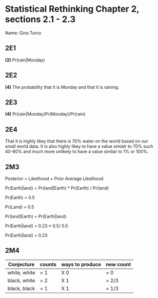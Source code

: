 # Statistical Rethinking Chapter 2, sections 2.1 - 2.3

Name: Gina Turco

## 2E1

**(2)** Pr(rain|Monday)

## 2E2

**(4)** The probability that it is Monday and that it is raining.

## 2E3

**(4)** Pr(rain|Monday)Pr(Monday)/Pr(rain)


## 2E4

That it is highly likey that there is 70% water on the world  based on our small world data. It is also highly likey to have a value simialr to 70% such 40-80% and much more unlikely to have a value simliar to 1% or 100%.

## 2M3

Posterior = Likelihood × Prior Average Likelihood

Pr(Earth|land) = Pr(land|Earth) * Pr(Earth) / Pr(land)

Pr(Earth) = 0.5

Pr(Land) = 0.5

Pr(land|Earth) =  Pr(Earth|land) 

Pr(Earth|land)  = 0.23 * 0.5/ 0.5

Pr(Earth|land)  = 0.23

## 2M4
|Conjecture | counts | ways to produce | new count |
|-----------|--------|-----------------|-----------|
|white, white |= 1 |X 0 |= 0   |
|black, white |= 2 |X 1 |= 2/3 |
|black, black |= 1 |X 1 |= 1/3 |

